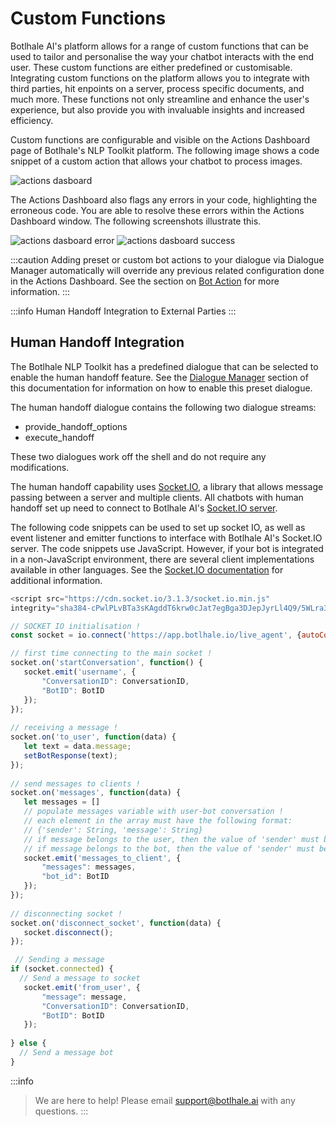 # Custom Functions

Botlhale AI's platform allows for a range of custom functions that can be used to tailor and personalise the way your chatbot interacts with the end user. These custom functions are either predefined or customisable. Integrating custom functions on the platform allows you to integrate with third parties, hit enpoints on a server, process specific documents, and much more. These functions not only streamline and enhance the user's experience, but also provide you with invaluable insights and increased efficiency.

Custom functions are configurable and visible on the Actions Dashboard page of Botlhale's NLP Toolkit platform. The following image shows a code snippet of a custom action that allows your chatbot to process images.  

![actions dasboard](https://botlhale-ai-assets.s3.amazonaws.com/doc-imgs/actions-dashboard.png)

The Actions Dashboard also flags any errors in your code, highlighting the erroneous code. You are able to resolve these errors within the Actions Dashboard window. The following screenshots illustrate this. 

![actions dasboard error](https://botlhale-ai-assets.s3.amazonaws.com/doc-imgs/actions-dashboard-error.png)
![actions dasboard success](https://botlhale-ai-assets.s3.amazonaws.com/doc-imgs/actions-dashboard-success.png)

:::caution
Adding preset or custom bot actions to your dialogue via Dialogue Manager automatically will override any previous related configuration done in the Actions Dashboard. See the section on [Bot Action](https://docs.botlhale.xyz/docs/Platform/bot-builder/Dialogue%20Elements#bot-action) for more information.
:::

:::info Human Handoff Integration to External Parties
:::

## Human Handoff Integration

The Botlhale NLP Toolkit has a predefined dialogue that can be selected to enable the human handoff feature. See the [Dialogue Manager](https://github.com/Botlhale-AI/documentation/blob/master/docs/0%20-%20Platform/bot-builder/3%20-%20Dialogue%20Manager.md#create-preset-dialogues) section of this documentation for information on how to enable this preset dialogue.

The human handoff dialogue contains the following two dialogue streams: 

- provide_handoff_options 
- execute_handoff 

These two dialogues work off the shell and do not require any modifications. 

The human handoff capability uses [Socket.IO](https://socket.io/docs/v3/), a library that allows message passing between a server and multiple clients. All chatbots with human handoff set up need to connect to Botlhale AI's [Socket.IO server](https://app.botlhale.xyz/live_server).

The following code snippets can be used to set up socket IO, as well as event listener and emitter functions to interface with Botlhale AI's Socket.IO server. The code snippets use JavaScript. However, if your bot is integrated in a non-JavaScript environment, there are several client implementations available in other languages. See the [Socket.IO documentation](https://socket.io/docs/v3/) for additional information.

```js
<script src="https://cdn.socket.io/3.1.3/socket.io.min.js" 
integrity="sha384-cPwlPLvBTa3sKAgddT6krw0cJat7egBga3DJepJyrLl4Q9/5WLra3rrnMcyTyOnh" crossorigin="anonymous"></script>

// SOCKET IO initialisation !
const socket = io.connect('https://app.botlhale.io/live_agent', {autoConnect: false});

// first time connecting to the main socket !
socket.on('startConversation', function() {
   socket.emit('username', {
       "ConversationID": ConversationID,
       "BotID": BotID
   });
});
 
// receiving a message !
socket.on('to_user', function(data) {
   let text = data.message;
   setBotResponse(text);
});
 
// send messages to clients !
socket.on('messages', function(data) {
   let messages = []
   // populate messages variable with user-bot conversation !
   // each element in the array must have the following format:
   // {'sender': String, 'message': String}
   // if message belongs to the user, then the value of 'sender' must be 'user'
   // if message belongs to the bot, then the value of 'sender' must be 'bot'
   socket.emit('messages_to_client', {
       "messages": messages,
       "bot_id": BotID
   });
});
 
// disconnecting socket !
socket.on('disconnect_socket', function(data) {
   socket.disconnect();
});

 // Sending a message
if (socket.connected) {
  // Send a message to socket 
   socket.emit('from_user', {
       "message": message,
       "ConversationID": ConversationID,
       "BotID": BotID
   });
 
} else {
  // Send a message bot
}

```


:::info
> We are here to help! Please email support@botlhale.ai with any questions.
:::
